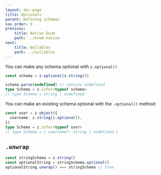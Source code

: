 ```yaml
---
layout: doc-page
title: Optionals
parent: Defining schemas
nav_order: 9
previous:
    title: Native Enum
    path: ../enum-native
next:
    title: Nullables
    path: ../nullables
---
```


You can make any schema optional with `z.optional()`

```ts
const schema = z.optional(z.string())

schema.parse(undefined) // returns undefined
type Schema = z.infer<typeof schema>
// type Schema = string | undefined
```

You can make an existing schema optional with the `.optional()` method:

```ts
const user = z.object({
  username: z.string().optional(),
})
type Schema = z.infer<typeof user>
// type Schema = { username?: string | undefined }
```

## `.unwrap`

```ts
const stringSchema = z.string()
const optionalString = stringSchema.optional()
optionalString.unwrap() === stringSchema // true
```
